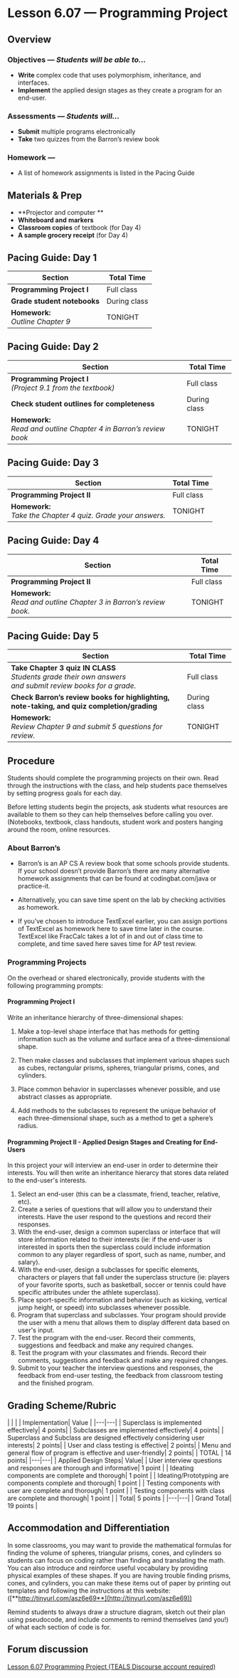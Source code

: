 Lesson 6.07 — Programming Project
====================================================================================================

Overview
--------
### Objectives — _Students will be able to…_

- **Write** complex code that uses polymorphism, inheritance, and interfaces.
- **Implement** the applied design stages as they create a program for an end-user.

### Assessments — _Students will…_
- **Submit** multiple programs electronically
- **Take** two quizzes from the Barron’s review book

### Homework —
- A list of homework assignments is listed in the Pacing Guide


Materials & Prep
----------------
- **Projector and computer **
- **Whiteboard and** **markers**
- **Classroom copies** of textbook (for Day 4)
- **A sample grocery receipt** (for Day 4)


Pacing Guide: Day 1
-------------------
| Section                              | Total Time
|--------------------------------------|-----------
| **Programming Project I**            | Full class
| **Grade student notebooks**          | During class
| **Homework:**<br>_Outline Chapter 9_ | TONIGHT


Pacing Guide: Day 2
-------------------
| Section                                                               | Total Time
|-----------------------------------------------------------------------|-----------
| **Programming Project I**<br>_(Project 9.1 from the textbook)_        | Full class
| **Check student outlines for completeness**                           | During class
| **Homework:**<br>_Read and outline Chapter 4 in Barron’s review book_ | TONIGHT


Pacing Guide: Day 3
-------------------
| Section                                                         | Total Time
|-----------------------------------------------------------------|-----------
| **Programming Project II**<br>                                  | Full class
| **Homework:**<br>_Take the Chapter 4 quiz. Grade your answers._ | TONIGHT


Pacing Guide: Day 4
-------------------
| Section                                                                | Total Time
|------------------------------------------------------------------------|-----------
| **Programming Project II**<br>                                         | Full class
| **Homework:**<br>_Read and outline Chapter 3 in Barron’s review book._ | TONIGHT


Pacing Guide: Day 5
-------------------
| Section | Total Time
|---------|-----------
| **Take Chapter 3 quiz IN CLASS**<br>_Students grade their own answers<br>and submit review books for a grade._ | Full class
| **Check Barron’s review books for highlighting,<br>note-taking, and quiz completion/grading** | During class
| **Homework:**<br>_Review Chapter 9 and submit 5 questions for review._ | TONIGHT


Procedure
---------
Students should complete the programming projects on their own. Read through the instructions with
the class, and help students pace themselves by setting progress goals for each day.

Before letting students begin the projects, ask students what resources are available to them so
they can help themselves before calling you over. (Notebooks, textbook, class handouts, student work
and posters hanging around the room, online resources.

### About Barron’s
- Barron’s is an AP CS A review book that some schools provide students. If your school doesn’t
  provide Barron’s there are many alternative homework assignments that can be found at
  codingbat.com/java or practice-it.

- Alternatively, you can save time spent on the lab by checking activities as homework.

- If you’ve chosen to introduce TextExcel earlier, you can assign portions of TextExcel as homework
  here to save time later in the course. TextExcel like FracCalc takes a lot of in and out of class
  time to complete, and time saved here saves time for AP test review.

### Programming Projects

On the overhead or shared electronically, provide students with the following programming prompts:

#### Programming Project I

Write an inheritance hierarchy of three-dimensional shapes:

1. Make a top-level shape interface that has methods for getting information such as the volume and
   surface area of a three-dimensional shape.

2. Then make classes and subclasses that implement various shapes such as cubes, rectangular
   prisms, spheres, triangular prisms, cones, and cylinders.

3. Place common behavior in superclasses whenever possible, and use abstract classes as appropriate.

4. Add methods to the subclasses to represent the unique behavior of each three-dimensional shape,
   such as a method to get a sphere’s radius.

#### Programming Project II - Applied Design Stages and Creating for End-Users

In this project your will interview an end-user in order to determine their interests. You will then write an inheritance hierarcy that stores data related to the end-user's interests.

1. Select an end-user (this can be a classmate, friend, teacher, relative, etc).
2. Create a series of questions that will allow you to understand their interests. Have the user respond to the questions and record their responses.
3. With the end-user, design a common superclass or interface that will store information related to their interests (ie: if the end-user is interested in sports then the superclass could include information common to any player regardless of sport, such as name, number, and salary).
4. With the end-user, design a subclasses for specific elements, characters or players that fall under the superclass structure (ie: players of your favorite sports, such as basketball, soccer or tennis could have specific attributes under the athlete superclass).
5. Place sport-specific information and behavior (such as kicking, vertical jump height, or speed) into subclasses whenever possible.
6. Program that superclass and subclasses. Your program should provide the user with a menu that allows them to display different data based on user's input.
7. Test the program with the end-user. Record their comments, suggestions and feedback and make any required changes.
8. Test the program with your classmates and friends. Record their comments, suggestions and feedback and make any required changes.
9. Submit to your teacher the interview questions and responses, the feedback from end-user testing, the feedback from classroom testing and the finished program.

## Grading Scheme/Rubric
|   |   |
| Implementation| Value   |
|---|---|
| Superclass is implemented effectively| 4 points|
| Subclasses are implemented effectively| 4 points|
| Superclass and Subclass are designed effectively considering user interests| 2 points|
| User and class testing is effective| 2 points|
| Menu and general flow of program is effective and user-friendly| 2 points|
| TOTAL | 14 points|
|---|---|
| Applied Design Steps|  Value|
| User interview questions and responses are thorough and informative| 1 point   |
| Ideating components are complete and thorough| 1 point   |
| Ideating/Prototyping are components complete and thorough| 1 point   |
| Testing components with user are complete and thorough| 1 point   |
| Testing components with class are complete and thorough| 1 point   |
| Total| 5 points  |
|---|---|
| Grand Total| 19 points |


Accommodation and Differentiation
---------------------------------
In some classrooms, you may want to provide the mathematical formulas for finding the volume of
spheres, triangular prisms, cones, and cylinders so students can focus on coding rather than finding
and translating the math. You can also introduce and reinforce useful vocabulary by providing
physical examples of these shapes. If you are having trouble finding prisms, cones, and cylinders,
you can make these items out of paper by printing out templates and following the instructions at
this website: ([**http://tinyurl.com/asz6e69**](http://tinyurl.com/asz6e69))

Remind students to always draw a structure diagram, sketch out their plan using pseudocode, and
include comments to remind themselves (and you!) of what each section of code is for.


Forum discussion
----------------
[Lesson 6.07 Programming Project (TEALS Discourse account required)](http://forums.tealsk12.org/c/unit-6/6-0701-0705-programming-project)
